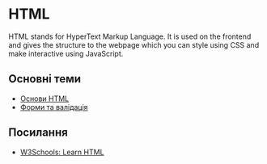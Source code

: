 # HTML

HTML stands for HyperText Markup Language. It is used on the frontend and gives the structure to the webpage which you can style using CSS and make interactive using JavaScript.

## Основні теми
- [Основи HTML](#)
- [Форми та валідація](#)

## Посилання

- [W3Schools: Learn HTML](https://www.w3schools.com/html/html_intro.asp)
